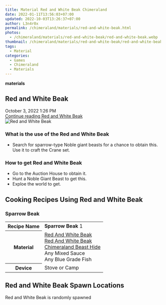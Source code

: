 ```yaml
---
title: Material Red and White Beak Chimeraland
date: 2022-01-11T13:56:03+07:00
updated: 2022-10-03T13:26:37+07:00
author: L3n4r0x
permalink: /chimeraland/materials/red-and-white-beak.html
photos:
  - /chimeraland/materials/red-and-white-beak/red-and-white-beak.webp
thumbnail: /chimeraland/materials/red-and-white-beak/red-and-white-beak.webp
tags:
  - Material
categories:
  - Games
  - Chimeraland
  - Materials
---
```


<section id="bootstrap-wrapper">
  <link
    rel="stylesheet"
    href="https://rawcdn.githack.com/dimaslanjaka/Web-Manajemen/bb6505ea081a75a7c845f65fb9d939276931c82f/css/bootstrap-4.5-wrapper.css"
  />
  <div
    class="row g-0 border rounded overflow-hidden flex-md-row mb-4 shadow-sm position-relative bg-light text-dark"
  >
    <div class="col p-4 d-flex flex-column position-static">
      <strong class="d-inline-block mb-2 text-success">materials</strong>
      <h2 class="mb-0">Red and White Beak</h2>
      <div class="mb-1 text-muted">October 3, 2022 1:26 PM</div>
      <a
        href="/chimeraland/materials/red-and-white-beak.html"
        class="stretched-link d-none"
        >Continue reading Red and White Beak</a
      >
    </div>
    <div class="col-auto d-none d-lg-block">
      <img
        src="/chimeraland/materials/red-and-white-beak/red-and-white-beak.webp"
        alt="Red and White Beak"
      />
    </div>
  </div>
  <div class="row bg-light text-dark">
    <div class="col-lg-6 col-12 mb-2">
      <div class="card">
        <div class="card-body">
          <h3 class="card-title">What is the use of the Red and White Beak</h3>
          <div class="card-text">
            <ul>
              <li>
                Search for sparrow-type Noble giant beasts for a chance to
                obtain this. Use it to craft the Crane set.
              </li>
            </ul>
          </div>
        </div>
      </div>
    </div>
    <div class="col-lg-6 col-12 mb-2">
      <div class="card">
        <div class="card-body">
          <h3 class="card-title">How to get Red and White Beak</h3>
          <div class="card-text">
            <ul>
              <li>Go to the Auction House to obtain it.</li>
              <li>Hunt a Noble Giant Beast to get this.</li>
              <li>Exploe the world to get.</li>
            </ul>
          </div>
        </div>
      </div>
    </div>
    <div class="col-12 mb-2">
      <h2 id="cookable">Cooking Recipes Using Red and White Beak</h2>
      <div id="recipe-sparrow-beak">
        <h3 id="item-sparrow-beak">Sparrow Beak</h3>
        <div class="mb-2">
          <table class="table">
            <tr>
              <th>Recipe Name</th>
              <td><b>Sparrow Beak</b> 1</td>
            </tr>
            <tr>
              <th>Material</th>
              <td>
                <a
                  class="text-decoration-none"
                  href="/chimeraland/materials/red-and-white-beak.html"
                  >Red And White Beak</a
                ><br /><a
                  class="text-decoration-none"
                  href="/chimeraland/materials/red-and-white-beak.html"
                  >Red And White Beak</a
                ><br /><a
                  class="text-decoration-none"
                  href="/chimeraland/materials/chimeraland-beast-hide.html"
                  >Chimeraland Beast Hide</a
                ><br />Any Mixed Sauce<br />Any Blue Grade Fish
              </td>
            </tr>
            <tr>
              <th>Device</th>
              <td>Stove or Camp</td>
            </tr>
          </table>
        </div>
      </div>
    </div>
    <div class="col-12 mb-2">
      <h2>Red and White Beak Spawn Locations</h2>
      <p>Red and White Beak is randomly spawned</p>
    </div>
  </div>
</section>